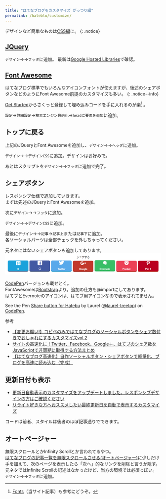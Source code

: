 ```yaml
---
title: "はてなブログをカスタマイズ がっつり編"
permalink: /hateblo/customize/
---
```

デザインなど簡単なものは[CSS編](/hatebu/customize-css/)に。
{: .notice}

## [JQuery](https://jquery.com/)

`デザイン`→<i class="fa fa-wrench" aria-hidden="true"></i>→`フッタ`に追加。
<span><script src="https://gist.github.com/laureltreetop/59d30a038a01d98a7fe6bc1c7bcc2a91.js"></script></span>
最新は[Google Hosted Libraries](https://developers.google.com/speed/libraries/#jquery)で確認。

## [Font Awesome](http://fontawesome.io/)

はてなブログ標準でもいろんなアイコンフォントが使えますが、後述のシェアボタンなどのようにFont Awesome前提のカスタマイズも多い。
{: .notice--info}

[Get Started](http://fontawesome.io/get-started/)からさくっと登録して埋め込みコードを手に入れるのが楽[^fontawesome] 。

[^fontawesome]: [Fonts](/create-pages/fonts/)（当サイト記事）も参考にどうぞ。

`設定`→`詳細設定`→`検索エンジン最適化`→`headに要素を追加`に追加。  
<script src="https://gist.github.com/laureltreetop/e8c228e14ccb0ee000be506947bf969e.js"></script>

## トップに戻る

上記のJQueryとFont Awesomeを追加し、`デザイン`→<i class="fa fa-wrench" aria-hidden="true"></i>→`ヘッダ`に追加。
<script src="https://gist.github.com/laureltreetop/c32c117a913668c6ef625aee525d7f8d.js"></script>

`デザイン`→<i class="fa fa-wrench" aria-hidden="true"></i>→`デザインCSS`に追加。デザインはお好みで。
<script src="https://gist.github.com/laureltreetop/3201e4dfb093ef0cfecb1fe65d4d2c94.js"></script>

あとはスクリプトを`デザイン`→<i class="fa fa-wrench" aria-hidden="true"></i>→`フッタ`に追加で完了。
<script src="https://gist.github.com/laureltreetop/a2ad0f5f1adc4baa4364b03d09b98f59.js"></script>

## シェアボタン

レスポンシブ仕様で追加していきます。    
まずは先述のJQueryとFont Awesomeを追加。  

次に`デザイン`→<i class="fa fa-wrench" aria-hidden="true"></i>→`フッタ`に追加。  
<script src="https://gist.github.com/laureltreetop/6cc3c83b1f1268fc29ebc98b90a74f6e.js"></script>

`デザイン`→<i class="fa fa-wrench" aria-hidden="true"></i>→`デザインCSS`に追加。
<script src="https://gist.github.com/laureltreetop/895a30fcfff69189140de5d5f3be4792.js"></script>

最後に`デザイン`→<i class="fa fa-wrench" aria-hidden="true"></i>→`記事`→`記事上`または`記事下`に追加。  
各ソーシャルパーツは全部チェックを外しちゃってください。
<script src="https://gist.github.com/laureltreetop/2c3c2b5852c139bb65b8251ab2daabb1.js"></script>

元ネタにはないシェアボタンも追加してあります。
[![HateBu Share](/assets/images/hatebu-share-icons.png)](/assets/images/hatebu-share-icons.png)

[CodePen](https://codepen.io/)バージョンも載せとく。  
FontAwesomeは[Bootstrap](https://www.bootstrapcdn.com/fontawesome/)より。追加の仕方も@importにしてあります。  
はてブとEvernoteのアイコンは、はてブ用アイコンなので表示されてません。
<p data-height="336" data-theme-id="0" data-slug-hash="ZawGMW" data-default-tab="result" data-user="laurel-treetop" data-embed-version="2" data-pen-title="Share button for Hatebu" class="codepen">See the Pen <a href="https://codepen.io/laurel-treetop/pen/ZawGMW/">Share button for Hatebu</a> by Laurel (<a href="https://codepen.io/laurel-treetop">@laurel-treetop</a>) on <a href="https://codepen.io">CodePen</a>.</p>
<script async src="https://production-assets.codepen.io/assets/embed/ei.js"></script>

参考
+ [【変更お願い!】コピペのみではてなブログのソーシャルボタンをシェア数付きでおしゃれにするカスタマイズvol.2](http://www.yukihy.com/entry/vol2-hatenablog-share-btn-custom)
+ [サイトの高速化に！Twitter、Facebook、Google＋、はてブのシェア数をJavaScriptで非同期に取得する方法まとめ](https://nelog.jp/sns-buttons-on-ajax)
+ [【はてなブログ高速化】自作ソーシャルボタン・シェアボタンで軽量化、ブログを高速に読み込む（完成）](http://www.imuza.com/entry/2016/09/05/134417)

## 更新日付も表示

+ [更新日自動表示のカスタマイズをアップデートしました、レスポンシブデザインの方はご確認ください](http://www.tsubasa-note.blog/entry/last-modified-customize-fix)
+ [リライト好きな方へおススメしたい最終更新日を自動で表示するカスタマイズ](http://www.tsubasa-note.blog/entry/last-modified-customize)

コードは前者、スタイルは後者のほぼ記事通りでできます。

## オートページャー

無限スクロールとかInfinity Scrollとか言われてるやつ。  
[はてなブログの記事一覧を無限スクロールさせる(オートページャー)](http://psn.hatenablog.jp/entry/2015/12/11/090001)に少しだけ手を加えて、次のページを表示したら「次へ」的なリンクを削除と言うか隠す。  
元ネタではInfinite Scrollの記述はなかったけど、当方の環境では必須っぽい。  
`デザイン`→<i class="fa fa-wrench" aria-hidden="true"></i>→`フッタ`に追加。
<script src="https://gist.github.com/laureltreetop/158c07a10742f269b0695b96e19c2b80.js"></script>
